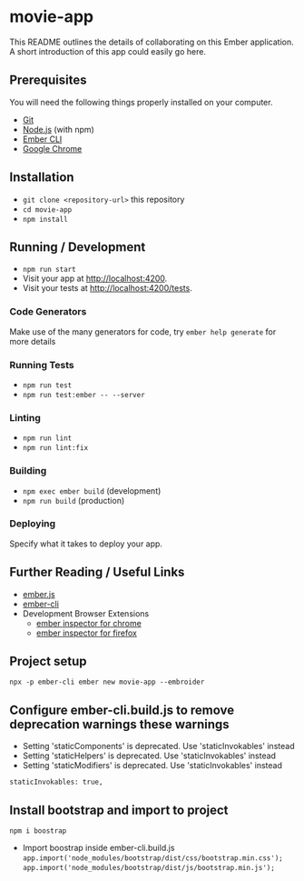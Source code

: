 # movie-app

This README outlines the details of collaborating on this Ember application.
A short introduction of this app could easily go here.

## Prerequisites

You will need the following things properly installed on your computer.

- [Git](https://git-scm.com/)
- [Node.js](https://nodejs.org/) (with npm)
- [Ember CLI](https://cli.emberjs.com/release/)
- [Google Chrome](https://google.com/chrome/)

## Installation

- `git clone <repository-url>` this repository
- `cd movie-app`
- `npm install`

## Running / Development

- `npm run start`
- Visit your app at [http://localhost:4200](http://localhost:4200).
- Visit your tests at [http://localhost:4200/tests](http://localhost:4200/tests).

### Code Generators

Make use of the many generators for code, try `ember help generate` for more details

### Running Tests

- `npm run test`
- `npm run test:ember -- --server`

### Linting

- `npm run lint`
- `npm run lint:fix`

### Building

- `npm exec ember build` (development)
- `npm run build` (production)

### Deploying

Specify what it takes to deploy your app.

## Further Reading / Useful Links

- [ember.js](https://emberjs.com/)
- [ember-cli](https://cli.emberjs.com/release/)
- Development Browser Extensions
  - [ember inspector for chrome](https://chrome.google.com/webstore/detail/ember-inspector/bmdblncegkenkacieihfhpjfppoconhi)
  - [ember inspector for firefox](https://addons.mozilla.org/en-US/firefox/addon/ember-inspector/)


## Project setup
`npx -p ember-cli ember new movie-app --embroider`

## Configure ember-cli.build.js to remove deprecation warnings these warnings
- Setting 'staticComponents' is deprecated. Use 'staticInvokables' instead
- Setting 'staticHelpers' is deprecated. Use 'staticInvokables' instead
- Setting 'staticModifiers' is deprecated. Use 'staticInvokables' instead

`staticInvokables: true,`

## Install bootstrap and import to project 
`npm i boostrap`
- Import boostrap inside ember-cli.build.js
`app.import('node_modules/bootstrap/dist/css/bootstrap.min.css');`
`app.import('node_modules/bootstrap/dist/js/bootstrap.min.js');`
